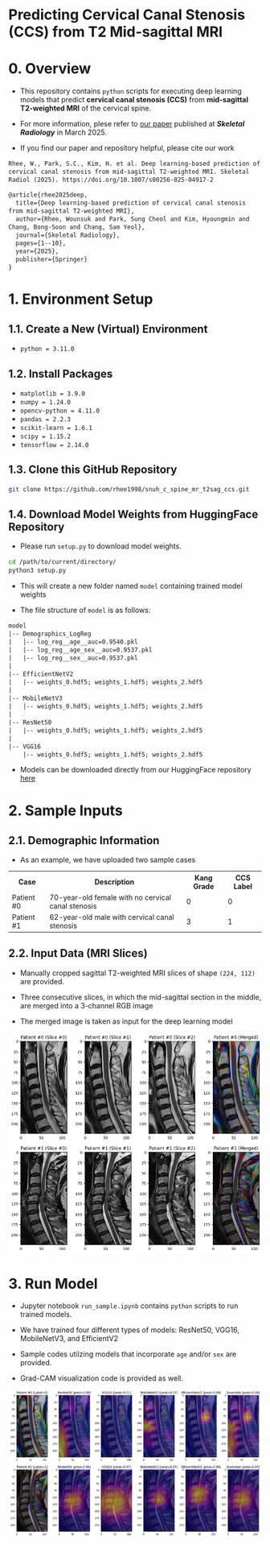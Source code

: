 # **Predicting Cervical Canal Stenosis (CCS) from T2 Mid-sagittal MRI**

# **0. Overview**

* This repository contains `python` scripts for executing deep learning models that predict **cervical canal stenosis (CCS)** from **mid-sagittal T2-weighted MRI** of the cervical spine.

* For more information, plese refer to [our paper](https://link.springer.com/article/10.1007/s00256-025-04917-2) published at ***Skeletal Radiology*** in March 2025.

* If you find our paper and repository helpful, please cite our work

```text
Rhee, W., Park, S.C., Kim, H. et al. Deep learning-based prediction of cervical canal stenosis from mid-sagittal T2-weighted MRI. Skeletal Radiol (2025). https://doi.org/10.1007/s00256-025-04917-2
```

```
@article{rhee2025deep,
  title={Deep learning-based prediction of cervical canal stenosis from mid-sagittal T2-weighted MRI},
  author={Rhee, Wounsuk and Park, Sung Cheol and Kim, Hyoungmin and Chang, Bong-Soon and Chang, Sam Yeol},
  journal={Skeletal Radiology},
  pages={1--10},
  year={2025},
  publisher={Springer}
}
```


# **1. Environment Setup**
## **1.1. Create a New (Virtual) Environment**
* `python = 3.11.0`

## **1.2. Install Packages**
* `matplotlib = 3.9.0`
* `numpy = 1.24.0`
* `opencv-python = 4.11.0`
* `pandas = 2.2.3`
* `scikit-learn = 1.6.1`
* `scipy = 1.15.2`
* `tensorflow = 2.14.0`

## **1.3. Clone this GitHub Repository**

```bash
git clone https://github.com/rhee1998/snuh_c_spine_mr_t2sag_ccs.git
```

## **1.4. Download Model Weights from HuggingFace Repository**

* Please run `setup.py` to download model weights.
```bash
cd /path/to/current/directory/
python3 setup.py
```

* This will create a new folder named `model` containing trained model weights

* The file structure of `model` is as follows:
```text
model
|-- Demographics_LogReg
|   |-- log_reg__age__auc=0.9540.pkl
|   |-- log_reg__age_sex__auc=0.9537.pkl
|   |-- log_reg__sex__auc=0.9537.pkl
|
|-- EfficientNetV2
|   |-- weights_0.hdf5; weights_1.hdf5; weights_2.hdf5
|
|-- MobileNetV3
|   |-- weights_0.hdf5; weights_1.hdf5; weights_2.hdf5
|
|-- ResNet50
|   |-- weights_0.hdf5; weights_1.hdf5; weights_2.hdf5
|
|-- VGG16
    |-- weights_0.hdf5; weights_1.hdf5; weights_2.hdf5
```

* Models can be downloaded directly from our HuggingFace repository [here](https://huggingface.co/rhee1998/snuh_c_spine_mr_t2sag_ccs/tree/main)

# **2. Sample Inputs**
## **2.1. Demographic Information**
* As an example, we have uploaded two sample cases

<table>
    <tr>
        <th style="background-color": #f0f0f0;">Case</th>
        <th style="background-color": #f0f0f0;">Description</th>
        <th style="background-color": #f0f0f0;">Kang Grade</th>
        <th style="background-color": #f0f0f0;">CCS Label</th>
    </tr>
    <tr></tr>
    <tr>
        <td>Patient #0</td>
        <td>70-year-old female with no cervical canal stenosis</td>
        <td>0</td>
        <td>0</td>
    </tr>
    <tr></tr>
    <tr>
        <td>Patient #1</td>
        <td>62-year-old male with cervical canal stenosis</td>
        <td>3</td>
        <td>1</td>
    </tr>
</table>

## **2.2. Input Data (MRI Slices)**

* Manually cropped sagittal T2-weighted MRI slices of shape `(224, 112)` are provided.

* Three consecutive slices, in which the mid-sagittal section in the middle, are merged into a 3-channel RGB image

* The merged image is taken as input for the deep learning model

![](images/sample_inputs.png)


# **3. Run Model**

* Jupyter notebook `run_sample.ipynb` contains `python` scripts to run trained models.

* We have trained four different types of models: ResNet50, VGG16, MobileNetV3, and EfficientV2

* Sample codes utilzing models that incorporate `age` and/or `sex` are provided.

* Grad-CAM visualization code is provided as well.

![](images/results_grad_cam.png)
